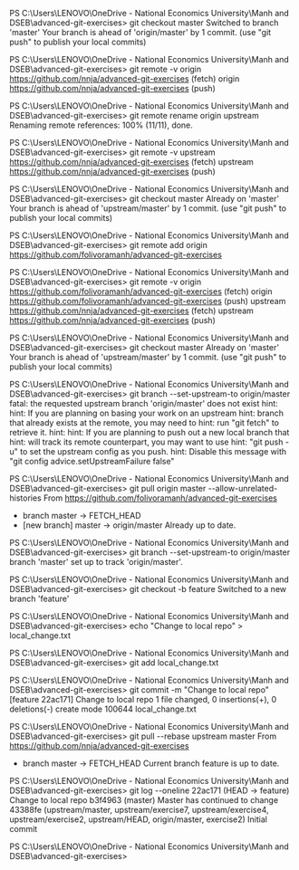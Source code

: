 
PS C:\Users\LENOVO\OneDrive - National Economics University\Manh and DSEB\advanced-git-exercises> git checkout master
Switched to branch 'master'
Your branch is ahead of 'origin/master' by 1 commit.
  (use "git push" to publish your local commits)

PS C:\Users\LENOVO\OneDrive - National Economics University\Manh and DSEB\advanced-git-exercises> git remote -v
origin  https://github.com/nnja/advanced-git-exercises (fetch)
origin  https://github.com/nnja/advanced-git-exercises (push)

PS C:\Users\LENOVO\OneDrive - National Economics University\Manh and DSEB\advanced-git-exercises> git remote rename origin upstream
Renaming remote references: 100% (11/11), done.

PS C:\Users\LENOVO\OneDrive - National Economics University\Manh and DSEB\advanced-git-exercises> git remote -v
upstream        https://github.com/nnja/advanced-git-exercises (fetch)
upstream        https://github.com/nnja/advanced-git-exercises (push)

PS C:\Users\LENOVO\OneDrive - National Economics University\Manh and DSEB\advanced-git-exercises> git checkout master
Already on 'master'
Your branch is ahead of 'upstream/master' by 1 commit.
  (use "git push" to publish your local commits)

PS C:\Users\LENOVO\OneDrive - National Economics University\Manh and DSEB\advanced-git-exercises> git remote add origin https://github.com/folivoramanh/advanced-git-exercises

PS C:\Users\LENOVO\OneDrive - National Economics University\Manh and DSEB\advanced-git-exercises> git remote -v
origin  https://github.com/folivoramanh/advanced-git-exercises (fetch)
origin  https://github.com/folivoramanh/advanced-git-exercises (push)
upstream        https://github.com/nnja/advanced-git-exercises (fetch)
upstream        https://github.com/nnja/advanced-git-exercises (push)

PS C:\Users\LENOVO\OneDrive - National Economics University\Manh and DSEB\advanced-git-exercises> git checkout master
Already on 'master'
Your branch is ahead of 'upstream/master' by 1 commit.
  (use "git push" to publish your local commits)

PS C:\Users\LENOVO\OneDrive - National Economics University\Manh and DSEB\advanced-git-exercises> git branch --set-upstream-to origin/master
fatal: the requested upstream branch 'origin/master' does not exist
hint:
hint: If you are planning on basing your work on an upstream
hint: branch that already exists at the remote, you may need to
hint: run "git fetch" to retrieve it.
hint:
hint: If you are planning to push out a new local branch that
hint: will track its remote counterpart, you may want to use
hint: "git push -u" to set the upstream config as you push.
hint: Disable this message with "git config advice.setUpstreamFailure false"

PS C:\Users\LENOVO\OneDrive - National Economics University\Manh and DSEB\advanced-git-exercises> git pull origin master --allow-unrelated-histories
From https://github.com/folivoramanh/advanced-git-exercises
 * branch            master     -> FETCH_HEAD
 * [new branch]      master     -> origin/master
Already up to date.

PS C:\Users\LENOVO\OneDrive - National Economics University\Manh and DSEB\advanced-git-exercises> git branch --set-upstream-to origin/master
branch 'master' set up to track 'origin/master'.

PS C:\Users\LENOVO\OneDrive - National Economics University\Manh and DSEB\advanced-git-exercises> git checkout -b feature
Switched to a new branch 'feature'

PS C:\Users\LENOVO\OneDrive - National Economics University\Manh and DSEB\advanced-git-exercises> echo "Change to local repo" > local_change.txt

PS C:\Users\LENOVO\OneDrive - National Economics University\Manh and DSEB\advanced-git-exercises> git add local_change.txt

PS C:\Users\LENOVO\OneDrive - National Economics University\Manh and DSEB\advanced-git-exercises> git commit -m "Change to local repo"
[feature 22ac171] Change to local repo
 1 file changed, 0 insertions(+), 0 deletions(-)
 create mode 100644 local_change.txt

PS C:\Users\LENOVO\OneDrive - National Economics University\Manh and DSEB\advanced-git-exercises> git pull --rebase upstream master
From https://github.com/nnja/advanced-git-exercises
 * branch            master     -> FETCH_HEAD
Current branch feature is up to date.

PS C:\Users\LENOVO\OneDrive - National Economics University\Manh and DSEB\advanced-git-exercises> git log --oneline
22ac171 (HEAD -> feature) Change to local repo
b3f4963 (master) Master has continued to change
43388fe (upstream/master, upstream/exercise7, upstream/exercise4, upstream/exercise2, upstream/HEAD, origin/master, exercise2) Initial commit

PS C:\Users\LENOVO\OneDrive - National Economics University\Manh and DSEB\advanced-git-exercises>   